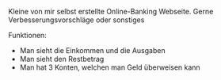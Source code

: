 Kleine von mir selbst erstellte Online-Banking Webseite.
Gerne Verbesserungsvorschläge oder sonstiges

Funktionen:
- Man sieht die Einkommen und die Ausgaben
- Man sieht den Restbetrag
- Man hat 3 Konten, welchen man Geld überweisen kann

